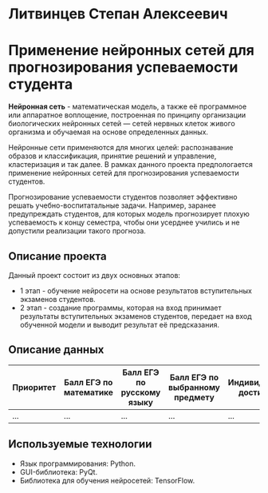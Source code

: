 # Литвинцев Степан Алексеевич
# Применение нейронных сетей для прогнозирования успеваемости студента
  **Нейронная сеть** - математическая модель, а также её программное или аппаратное воплощение, построенная по принципу организации биологических нейронных сетей — сетей нервных клеток живого организма и обучаемая на основе определенных данных.
  
  Нейронные сети применяются для многих целей: распознавание образов и классификация, принятие решений и управление, кластеризация и так далее. В рамках данного проекта предпологается применение нейронных сетей для прогнозирования успеваемости студентов.
  
  Прогнозирование успеваемости студентов позволяет эффективно решать учебно-воспитатальные задачи. Например, заранее предупреждать студентов, для которых модель прогнозирует плохую успеваемость к концу семестра, чтобы они усерднее учились и не допустили реализации такого прогноза.
## Описание проекта
Данный проект состоит из двух основных этапов:
- 1 этап - обучение нейросети на основе результатов вступительных экзаменов студентов.
- 2 этап - создание программы, которая на вход принимает результаты вступительных экзаменов студентов, передает на вход обученной модели и выводит результат её предсказания.
## Описание данных
|Приоритет|Балл ЕГЭ по математике|Балл ЕГЭ по русскому языку|Балл ЕГЭ по выбранному предмету|Индивидуальные достижения|Наличие серебрянной медали|Наличие золотой медали|
|---------|----------------------|--------------------------|-------------------------------|-------------------------|--------------------------|----------------------|
|...      |...                   |...                       |...                            |...                      |...                       |...                   |
## Используемые технологии
- Язык программирования: Python.
- GUI-библиотека: PyQt.
- Библиотека для обучения нейросетей: TensorFlow.
